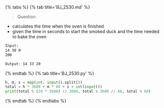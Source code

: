 {% tabs %}
{% tab title='BJ_2530.md' %}

> Question

* calculates the time when the oven is finished
* given the time in seconds to start the smoked duck and the time needed to bake the oven

```txt
Input:
14 30 0
200

Output: 14 33 20
```

{% endtab %}
{% tab title='BJ_2530.py' %}

```py
h, m, s = map(int, input().split())
total = h * 3600 + m * 60 + s + int(input())
print(total % (24 * 3600) // 3600, total % 3600 // 60, total % 60)
```

{% endtab %}
{% endtabs %}
